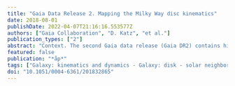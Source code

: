 ```yaml
---
title: "Gaia Data Release 2. Mapping the Milky Way disc kinematics"
date: 2018-08-01
publishDate: 2022-04-07T21:16:16.553577Z
authors: ["Gaia Collaboration", "D. Katz", "et al."]
publication_types: ["2"]
abstract: "Context. The second Gaia data release (Gaia DR2) contains high-precision positions, parallaxes, and proper motions for 1.3 billion sources as well as line-of-sight velocities for 7.2 million stars brighter than G$_RVS$ = 12 mag. Both samples provide a full sky coverage.  Aims: To illustrate the potential of Gaia DR2, we provide a first look at the kinematics of the Milky Way disc, within a radius of several kiloparsecs around the Sun.  Methods: We benefit for the first time from a sample of 6.4 million F-G-K stars with full 6D phase-space coordinates, precise parallaxes (ensuremathσ $_ensuremathǎrpi$/ensuremathřpi ensuremathłeq 20%), and precise Galactic cylindrical velocities (median uncertainties of 0.9-1.4 km s$^-1$ and 20% of the stars with uncertainties smaller than 1 km s$^-1$ on all three components). From this sample, we extracted a sub- sample of 3.2 million giant stars to map the velocity field of the Galactic disc from 5 kpc to 13 kpc from the Galactic centre and up to 2 kpc above and below the plane. We also study the distribution of 0.3 million solar neighbourhood stars (r < 200 pc), with median velocity uncertainties of 0.4 km s$^-1$, in velocity space and use the full sample to examine how the over- densities evolve in more distant regions.  Results: Gaia DR2 allows us to draw 3D maps of the Galactocentric median velocities and velocity dispersions with unprecedented accuracy, precision, and spatial resolution. The maps show the complexity and richness of the velocity field of the galactic disc. We observe streaming motions in all the components of the velocities as well as patterns in the velocity dispersions. For example, we confirm the previously reported negative and positive galactocentric radial velocity gradients in the inner and outer disc, respectively. Here, we see them as part of a non-axisymmetric kinematic oscillation, and we map its azimuthal and vertical behaviour. We also witness a new global arrangement of stars in the velocity plane of the solar neighbourhood and in distant regions in which stars are organised in thin substructures with the shape of circular arches that are oriented approximately along the horizontal direction in the U - V plane. Moreover, in distant regions, we see variations in the velocity substructures more clearly than ever before, in particular, variations in the velocity of the Hercules stream.  Conclusions: Gaia DR2 provides the largest existing full 6D phase-space coordinates catalogue. It also vastly increases the number of available distances and transverse velocities with respect to Gaia DR1. Gaia DR2 offers a great wealth of information on the Milky Way and reveals clear non-axisymmetric kinematic signatures within the Galactic disc, for instance. It is now up to the astronomical community to explore its full potential."
featured: false
publication: "*åp*"
tags: ["Galaxy: kinematics and dynamics - Galaxy: disk - solar neighborhood", "Astrophysics - Astrophysics of Galaxies"]
doi: "10.1051/0004-6361/201832865"
---
```


